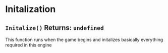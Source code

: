 # Initalization

## `Initalize()` Returns: `undefined`
This function runs when the game begins and initalizes basically everything required in this engine
